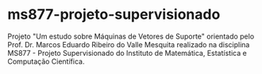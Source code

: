 # ms877-projeto-supervisionado
Projeto "Um estudo sobre Máquinas de Vetores de Suporte" orientado pelo Prof. Dr. Marcos Eduardo Ribeiro do Valle Mesquita realizado na disciplina MS877 - Projeto Supervisionado do Instituto de Matemática, Estatística e Computação Científica.
